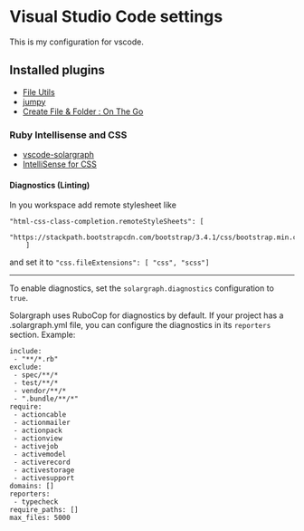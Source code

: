 # Visual Studio Code settings
This is my configuration for vscode.



## Installed plugins

- [File Utils](https://marketplace.visualstudio.com/items?itemName=sleistner.vscode-fileutils)
- [jumpy](https://marketplace.visualstudio.com/items?itemName=wmaurer.vscode-jumpy)
- [Create File & Folder : On The Go](https://marketplace.visualstudio.com/items?itemName=ritwickdey.create-file-folder&ssr=false)


### Ruby Intellisense and CSS
- [vscode-solargraph](https://marketplace.visualstudio.com/items?itemName=castwide.solargraph)
- [IntelliSense for CSS](https://marketplace.visualstudio.com/items?itemName=gencer.html-slim-scss-css-class-completion)

#### Diagnostics (Linting)
In you workspace add remote stylesheet like   
```
"html-css-class-completion.remoteStyleSheets": [
		"https://stackpath.bootstrapcdn.com/bootstrap/3.4.1/css/bootstrap.min.css"
	]
``` 
and set it to  `"css.fileExtensions": [ "css", "scss"]`
<hr />

To enable diagnostics, set the `solargraph.diagnostics` configuration to `true`.

Solargraph uses RuboCop for diagnostics by default. If your project has a .solargraph.yml file, you can configure the diagnostics in its `reporters` section. Example:


    include:
     - "**/*.rb"
    exclude:
     - spec/**/*
     - test/**/*
     - vendor/**/*
     - ".bundle/**/*"
    require: 
     - actioncable
     - actionmailer
     - actionpack
     - actionview
     - activejob
     - activemodel
     - activerecord
     - activestorage
     - activesupport
    domains: []
    reporters:
     - typecheck
    require_paths: []
    max_files: 5000
